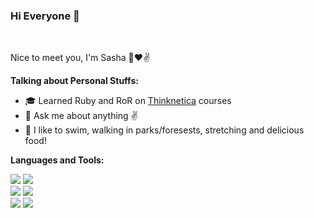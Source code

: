 ### Hi Everyone 👋 

<br />

Nice to meet you, I'm Sasha 🙌❤✌

**Talking about Personal Stuffs:**

- 🎓 Learned Ruby and RoR on [Thinknetica](https://thinknetica.com/) courses
- 💬 Ask me about anything ✌
- 🌱 I like to swim, walking in parks/foresests, stretching and delicious food!


**Languages and Tools:**

<img src="https://img.shields.io/badge/HTML-239120?style=for-the-badge&logo=html5&logoColor=white"/> <img src="https://img.shields.io/badge/CSS-239120?&style=for-the-badge&logo=css3&logoColor=white"/><br>
<img src="https://img.shields.io/badge/Ruby-CC342D?style=for-the-badge&logo=ruby&logoColor=white"/> <img src="https://img.shields.io/badge/Ruby_on_Rails-CC0000?style=for-the-badge&logo=ruby-on-rails&logoColor=white"/><br>
<img src="https://img.shields.io/badge/SQLite-07405E?style=for-the-badge&logo=sqlite&logoColor=white"/> <img src="https://img.shields.io/badge/Python-3776AB?style=for-the-badge&logo=python&logoColor=white"/><br>


